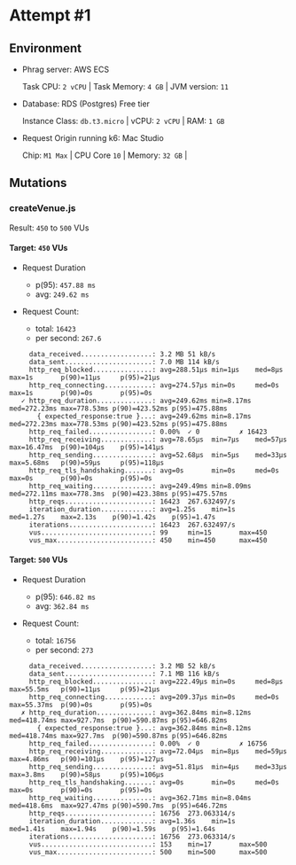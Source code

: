# Attempt #1

## Environment

* Phrag server: AWS ECS

  Task CPU: `2 vCPU` | Task Memory: `4 GB` | JVM version: `11`

* Database: RDS (Postgres) Free tier

  Instance Class: `db.t3.micro` | vCPU: `2 vCPU` | RAM: `1 GB`

* Request Origin running k6: Mac Studio

  Chip: `M1 Max` | CPU Core `10` | Memory: `32 GB` | 

## Mutations

### createVenue.js

Result: `450` to `500` VUs

#### Target: `450` VUs

* Request Duration 

  * p(95): `457.88 ms`
  * avg: `249.62 ms`

* Request Count: 

  * total: `16423`
  * per second: `267.6`

```
     data_received..................: 3.2 MB 51 kB/s
     data_sent......................: 7.0 MB 114 kB/s
     http_req_blocked...............: avg=288.51µs min=1µs    med=8µs      max=1s       p(90)=11µs     p(95)=21µs    
     http_req_connecting............: avg=274.57µs min=0s     med=0s       max=1s       p(90)=0s       p(95)=0s      
   ✓ http_req_duration..............: avg=249.62ms min=8.17ms med=272.23ms max=778.53ms p(90)=423.52ms p(95)=475.88ms
       { expected_response:true }...: avg=249.62ms min=8.17ms med=272.23ms max=778.53ms p(90)=423.52ms p(95)=475.88ms
     http_req_failed................: 0.00%  ✓ 0          ✗ 16423
     http_req_receiving.............: avg=78.65µs  min=7µs    med=57µs     max=16.47ms  p(90)=104µs    p(95)=141µs   
     http_req_sending...............: avg=52.68µs  min=5µs    med=33µs     max=5.68ms   p(90)=59µs     p(95)=118µs   
     http_req_tls_handshaking.......: avg=0s       min=0s     med=0s       max=0s       p(90)=0s       p(95)=0s      
     http_req_waiting...............: avg=249.49ms min=8.09ms med=272.11ms max=778.3ms  p(90)=423.38ms p(95)=475.57ms
     http_reqs......................: 16423  267.632497/s
     iteration_duration.............: avg=1.25s    min=1s     med=1.27s    max=2.13s    p(90)=1.42s    p(95)=1.47s   
     iterations.....................: 16423  267.632497/s
     vus............................: 99     min=15       max=450
     vus_max........................: 450    min=450      max=450
```

#### Target: `500` VUs

* Request Duration 

  * p(95): `646.82 ms`
  * avg: `362.84 ms`

* Request Count: 

  * total: `16756`
  * per second: `273`

```
     data_received..................: 3.2 MB 52 kB/s
     data_sent......................: 7.1 MB 116 kB/s
     http_req_blocked...............: avg=222.49µs min=0s     med=8µs      max=55.5ms   p(90)=11µs     p(95)=21µs    
     http_req_connecting............: avg=209.37µs min=0s     med=0s       max=55.37ms  p(90)=0s       p(95)=0s      
   ✗ http_req_duration..............: avg=362.84ms min=8.12ms med=418.74ms max=927.7ms  p(90)=590.87ms p(95)=646.82ms
       { expected_response:true }...: avg=362.84ms min=8.12ms med=418.74ms max=927.7ms  p(90)=590.87ms p(95)=646.82ms
     http_req_failed................: 0.00%  ✓ 0          ✗ 16756
     http_req_receiving.............: avg=72.04µs  min=8µs    med=59µs     max=4.86ms   p(90)=101µs    p(95)=127µs   
     http_req_sending...............: avg=51.81µs  min=4µs    med=33µs     max=3.8ms    p(90)=58µs     p(95)=106µs   
     http_req_tls_handshaking.......: avg=0s       min=0s     med=0s       max=0s       p(90)=0s       p(95)=0s      
     http_req_waiting...............: avg=362.71ms min=8.04ms med=418.6ms  max=927.47ms p(90)=590.7ms  p(95)=646.72ms
     http_reqs......................: 16756  273.063314/s
     iteration_duration.............: avg=1.36s    min=1s     med=1.41s    max=1.94s    p(90)=1.59s    p(95)=1.64s   
     iterations.....................: 16756  273.063314/s
     vus............................: 153    min=17       max=500
     vus_max........................: 500    min=500      max=500
```